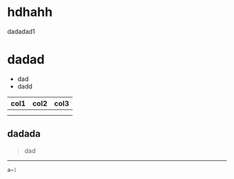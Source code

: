 # hdhahh



dadadad1


# dadad

* dad
* dadd

| col1 | col2 | col3 |
| ---- | ---- | ---- |
|      |      |      |
|      |      |      |

## dadada

> dad



---

```python
a=1
```

